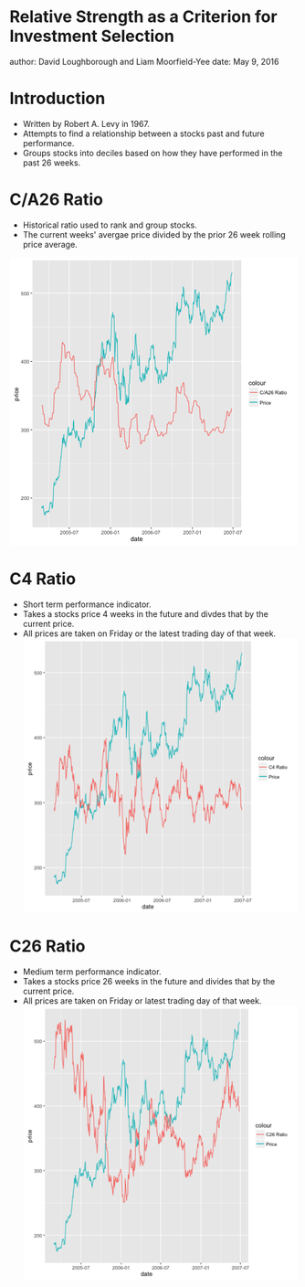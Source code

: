 Relative Strength as a Criterion for Investment Selection
========================================================
author: David Loughborough and Liam Moorfield-Yee
date: May 9, 2016

Introduction
========================================================

- Written by Robert A. Levy in 1967.
- Attempts to find a relationship between a stocks past and future performance.
- Groups stocks into deciles based on how they have performed in the past 26 weeks.

C/A26 Ratio
========================================================

- Historical ratio used to rank and group stocks.
- The current weeks' avergae price divided by the prior 26 week rolling price average.

![plot of chunk unnamed-chunk-1](Presentation-figure/unnamed-chunk-1-1.png)

C4 Ratio
========================================================

- Short term performance indicator.
- Takes a stocks price 4 weeks in the future and divdes that by the current price.
- All prices are taken on Friday or the latest trading day of that week.
![plot of chunk unnamed-chunk-2](Presentation-figure/unnamed-chunk-2-1.png)

C26 Ratio
========================================================

- Medium term performance indicator.
- Takes a stocks price 26 weeks in the future and divides that by the current price.
- All prices are taken on Friday or latest trading day of that week.
![plot of chunk unnamed-chunk-3](Presentation-figure/unnamed-chunk-3-1.png)
